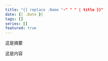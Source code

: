 ```yaml
---
title: "{{ replace .Name "-" " " | title }}"
date: {{ .Date }}
tags: []
series: []
featured: true
---
```


这是摘要

<!--more-->

这是内容
